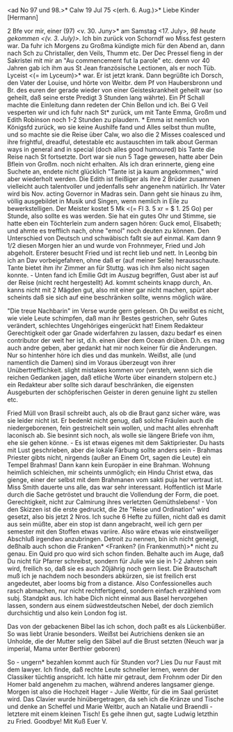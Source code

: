 <ad No 97 und 98.>* Calw 19 Jul 75
 <(erh. 6. Aug.)>*
Liebe Kinder [Hermann]

2 Bfe vor mir, einer (97) <v. 30. Juny>* am Samstag <17. July>*, 98 heute gekommen <(v. 3. July)>*. Ich bin zurück von Schorndf wo Miss.fest gestern war. Da fuhr ich Morgens zu Großma kündigte mich für den Abend an, dann nach Sch zu Christaller, den Veils, Thumm etc. Der Dec Pressel fieng in der Sakristei mit mir an "Au commencement fut la parole" etc. denn vor 40 Jahren gab ich ihm aus St Jean französische Lectionen, als er noch Tüb. Lyceist <(= im Lyceum)>* war. Er ist jetzt krank. Dann begrüßte ich Dorsch, den Vater der Louise, und hörte von Weitbr. dem Pf von Haubersbronn und Br. des euren der gerade wieder von einer Geisteskrankheit geheilt war (so geheilt, daß seine erste Predigt 3 Stunden lang währte). Ein Pf Schall machte die Einleitung dann redeten der Chin Bellon und ich. Bei G Veil vesperten wir und ich fuhr nach St<uttgart>* zurück, um mit Tante Emma, Großm und Edith Robinson noch 1-2 Stunden zu plaudern. <Tante>* Emma ist nemlich von Königsfd zurück, wo sie keine Aushilfe fand und Alles selbst thun mußte, und so machte sie die Reise über Calw, wo also die 2 Misses coalesced und ihre frightful, dreadful, detestable etc austauschten im talk about German ways in general and in special (doch alles good humoured) bis Tante die Reise nach St fortsetzte. Dort war sie nun 5 Tage gewesen, hatte aber Dein Bflein von Großm. noch nicht erhalten. Als ich dran erinnerte, gieng eine Suchete an, endete nicht glücklich "Tante ist ja kaum angekommen," wird aber wiederholt werden. Die Edith ist fleißiger als ihre 2 Brüder zusammen vielleicht auch talentvoller und jedenfalls sehr angenehm natürlich. Ihr Vater wird bis Nov. acting Governor in Madras sein. Dann geht sie hinaus zu ihm, völlig ausgebildet in Musik und Singen, wenn nemlich in Eile zu bewerkstelligen. Der Meister kostet 5 Mk <(= Fl 3. 5 xr = $ 1. 25 Go) per Stunde, also sollte es was werden. Sie hat ein gutes Ohr und Stimme, sie hatte eben ein Töchterlein zum andern sagen hören: Guck emol, Elisabeth; und ahmte es trefflich nach, ohne "emol" noch deuten zu können. Den Unterschied von Deutsch und schwäbisch faßt sie auf einmal. Kam dann 9 1/2 diesen Morgen hier an und wurde von Frohnmeyer, Fried und Joh abgeholt. Ersterer besucht Fried und ist recht lieb und nett. In Leonbg bin ich an Dav vorbeigefahren, ohne daß er (auf meiner Seite) herausschaute. Tante bietet ihm ihr Zimmer an für Stuttg. was ich ihm also nicht sagen konnte. - Unten fand ich Emilie Gdt im Auszug begriffen, Gust aber ist auf der Reise (nicht recht hergestellt) Ad. kommt scheints knapp durch, An. kanns nicht mit 2 Mägden gut, also mit einer gar nicht machen, spürt aber scheints daß sie sich auf eine beschränken sollte, wenns möglich wäre.

"Die treue Nachbarin" im Verse wurde gern gelesen. Oh Du weißst es nicht, wie viele Leute schimpfen, daß man ihr Bestes gestrichen, sehr Gutes verändert, schlechtes Ungehöriges eingerückt hat! Einem Redakteur Gerechtigkeit oder gar Gnade widerfahren zu lassen, dazu bedarf es einen contributor der weit her ist, d.h. einen über dem Ocean drüben. D.h. es mag auch andre geben, aber gedankt hat mir noch keiner für die Änderungen. Nur so hintenher höre ich dies und das munkeln. Weißst, alle (und namentlich die Damen) sind im Voraus überzeugt von ihrer Unübertrefflichkeit. slight mistakes kommen vor (versteh, wenn sich die reichen Gedanken jagen, daß etliche Worte über einandern stolpern etc.) ein Redakteur aber sollte sich darauf beschränken, die eigensten Ausgeburten der schöpferischen Geister in deren genuine light zu stellen etc.

Fried Müll von Brasil schreibt auch, als ob die Braut ganz sicher wäre, was sie leider nicht ist. Er bedenkt nicht genug, daß solche Fräulein auch die niedergeborenen, fein gestreichelt sein wollen, und macht alles ehrenhaft laconisch ab. Sie besinnt sich noch, als wolle sie längere Briefe von ihm, ehe sie gehen könne. - Es ist etwas eigenes mit dem Saktipriester. Du hasts mit Lust geschrieben, aber die lokale Färbung sollte anders sein - Brahmas Priester gibts nicht, nirgends (außer an Einem Ort, sagen die Leute) ein Tempel Brahmas! Dann kann kein Europäer in eine Brahman. Wohnung heimlich schleichen, mir scheints unmöglich; ein Hindu Christ etwa, das gienge, einer der selbst mit dem Brahmanen vom sakti puja her vertraut ist. 
Miss Smith dauerte uns alle, das war sehr interessant. Hoffentlich ist Marle durch die Sache getröstet und braucht die Vollendung der Form, die poet. Gerechtigkeit, nicht zur Calmirung ihres verletzten Gemüthslebens! - Von den Skizzen ist die erste gedruckt, die 2te "Reise und Ordination" wird gesetzt, also bis jetzt 2 Nros. Ich suche 6 Hefte zu füllen, nicht daß es damit aus sein müßte, aber ein stop ist dann angebracht, weil ich gern per semester mit den Stoffen etwas variire. Also wäre etwas wie einstweiliger Abschluß irgendwo anzubringen. Detroit zu nennen, bin ich nicht geneigt, deßhalb auch schon die Franken* <Franken? (in Frankenmuth)>* nicht zu genau. Ein Quid pro quo wird sich schon finden. Behalte auch im Auge, daß Du nicht für Pfarrer schreibst, sondern für Julie wie sie in 1-2 Jahren sein wird, freilich so, daß sie es auch 20jährig noch gern liest. Die Brautschaft muß ich je nachdem noch besonders abkürzen, sie ist freilich erst angedeutet, aber looms big from a distance. Also Confessionelles auch rasch abmachen, nur nicht rechtfertigend, sondern einfach erzählend vom subj. Standpkt aus. Ich habe Dich nicht einmal aus Basel hervorgehen lassen, sondern aus einem südwestdeutschen Nebel, der doch ziemlich durchsichtig und also kein London fog ist.

Das von der gebackenen Bibel las ich schon, doch paßt es als Lückenbüßer. So was liebt Uranie besonders. Weißst bei Autrichiens denken sie an Unholde, die der Mutter selig den Säbel auf die Brust setzten (Neuch war ja imperial, Mama unter Berthier geboren)

So - ungern* bezahlen kommt auch für Stunden vor? Lies Du nur Faust mit dem lawyer. Ich finde, daß rechte Leute schneller lernen, wenn der Classiker tüchtig anspricht. Ich hätte mir getraut, dem Frohnm oder Dir den Homer bald angenehm zu machen, während anderes langsamer gienge. Morgen ist also die Hochzeit Hager - Julie Weitbr, für die im Saal gerüstet wird. Das Clavier wurde hinübergetragen, da seh ich die Kränze und Tische und denke an Scheffel und Marie Weitbr, auch an Natalie und Braendli - letztere mit einem kleinen Tisch! Es gehe ihnen gut, sagte Ludwig letzthin zu Fried. Goodbye!
 Mit Kuß Euer V.
